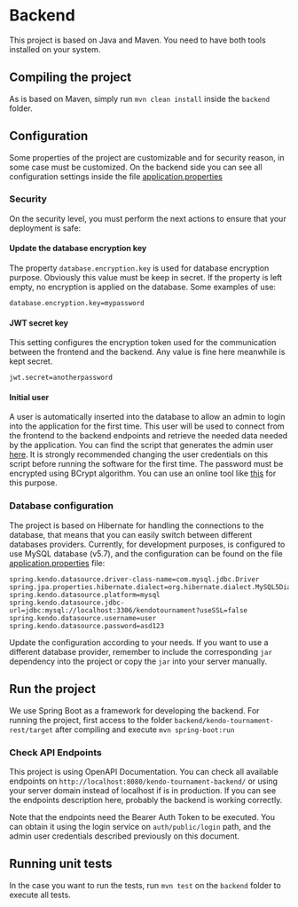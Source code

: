 # Backend

This project is based on Java and Maven. You need to have both tools installed on your system.

## Compiling the project

As is based on Maven, simply run `mvn clean install` inside the `backend` folder.

## Configuration

Some properties of the project are customizable and for security reason, in some case must be customized. On the backend
side you can see all configuration settings inside the
file [application.properties](kendo-tournament-rest/src/main/resources/application.properties)

### Security

On the security level, you must perform the next actions to ensure that your deployment is safe:

#### Update the database encryption key

The property `database.encryption.key` is used for database encryption purpose. Obviously this value must be keep in
secret. If the property is left empty, no encryption is applied on the database. Some examples of use:

```
database.encryption.key=mypassword
```

#### JWT secret key

This setting configures the encryption token used for the communication between the frontend and the backend. Any value
is fine here meanwhile is kept secret.

```
jwt.secret=anotherpassword
```

#### Initial user

A user is automatically inserted into the database to allow an admin to login into the application for the first time.
This user will be used to connect from the frontend to the backend endpoints and retrieve the needed data needed by the
application. You can find the script that generates the admin user
[here](kendo-tournament-rest/src/main/resources/database/default-authenticated-users.sql). It is strongly recommended
changing the user credentials on this script before running the software for the first time. The password must be
encrypted using BCrypt algorithm. You can use an online tool like [this](https://bcrypt-generator.com/) for this
purpose.

### Database configuration

The project is based on Hibernate for handling the connections to the database, that means that you can easily switch
between different databases providers. Currently, for development purposes, is configured to use MySQL database (v5.7),
and the configuration can be found on the
file [application.properties](kendo-tournament-rest/src/main/resources/application.properties) file:

```
spring.kendo.datasource.driver-class-name=com.mysql.jdbc.Driver
spring.jpa.properties.hibernate.dialect=org.hibernate.dialect.MySQL5Dialect
spring.kendo.datasource.platform=mysql
spring.kendo.datasource.jdbc-url=jdbc:mysql://localhost:3306/kendotournament?useSSL=false
spring.kendo.datasource.username=user
spring.kendo.datasource.password=asd123
```

Update the configuration according to your needs. If you want to use a different database provider, remember to include
the corresponding `jar` dependency into the project or copy the `jar` into your server manually.

## Run the project

We use Spring Boot as a framework for developing the backend. For running the project, first access to the
folder `backend/kendo-tournament-rest/target` after compiling and execute `mvn spring-boot:run`

### Check API Endpoints

This project is using OpenAPI Documentation. You can check all available endpoints
on `http://localhost:8080/kendo-tournament-backend/` or using your server domain instead of localhost if is in
production. If you can see the endpoints description here, probably the backend is working correctly.

Note that the endpoints need the Bearer Auth Token to be executed. You can obtain it using the login service
on `auth/public/login` path, and the admin user credentials described previously on this document.

## Running unit tests

In the case you want to run the tests, run `mvn test` on the `backend` folder to execute all tests.
